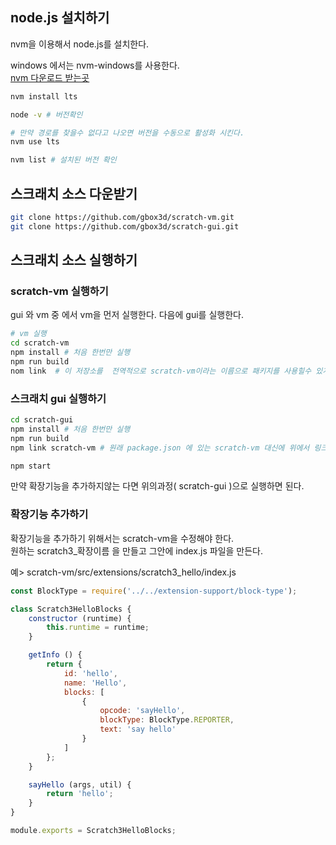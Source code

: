 ## node.js 설치하기

nvm을 이용해서 node.js를 설치한다.  

windows 에서는 nvm-windows를 사용한다.  
[nvm 다운로드 받는곳](https://github.com/coreybutler/nvm-windows/releases)

```bash
nvm install lts

node -v # 버전확인

# 만약 경로를 찾을수 없다고 나오면 버전을 수동으로 활성화 시킨다.
nvm use lts

nvm list # 설치된 버전 확인
```


## 스크래치 소스 다운받기

```bash
git clone https://github.com/gbox3d/scratch-vm.git
git clone https://github.com/gbox3d/scratch-gui.git

```

## 스크래치 소스 실행하기

### scratch-vm 실행하기

gui 와 vm 중 에서 vm을 먼저 실행한다. 다음에 gui를 실행한다.   

```bash
# vm 실행
cd scratch-vm
npm install # 처음 한번만 실행
npm run build 
nom link  # 이 저장소를  전역적으로 scratch-vm이라는 이름으로 패키지를 사용힐수 있게 한다.
```

### 스크래치 gui 실행하기

```bash
cd scratch-gui
npm install # 처음 한번만 실행
npm run build
npm link scratch-vm # 원래 package.json 에 있는 scratch-vm 대신에 위에서 링크한 패키지(scratch-vm)를 사용하게 한다. 

npm start
```

만약 확장기능을 추가하지않는 다면 위의과정( scratch-gui )으로 실행하면 된다.  

### 확장기능 추가하기

확장기능을 추가하기 위해서는 scratch-vm을 수정해야 한다.  
원하는 scratch3_확장이름 을 만들고 그안에 index.js 파일을 만든다.  

예>
scratch-vm/src/extensions/scratch3_hello/index.js

```javascript
const BlockType = require('../../extension-support/block-type');

class Scratch3HelloBlocks {
    constructor (runtime) {
        this.runtime = runtime;
    }

    getInfo () {
        return {
            id: 'hello',
            name: 'Hello',
            blocks: [
                {
                    opcode: 'sayHello',
                    blockType: BlockType.REPORTER,
                    text: 'say hello'
                }
            ]
        };
    }

    sayHello (args, util) {
        return 'hello';
    }
}

module.exports = Scratch3HelloBlocks;
    
```
